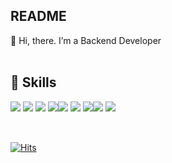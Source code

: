 ## README 

👋 Hi, there. I’m a Backend Developer </br> </br>

## 💪 Skills
<div style="display:flex; flex-direction:row;">
<img src="https://img.shields.io/badge/Java-E34F26?style=flat-square&logo=Java&logoColor=white"/></a> &nbsp
<img src="https://img.shields.io/badge/SpringBoot-6DB33F?style=flat-square&logo=SpringBoot&logoColor=white"/></a> &nbsp
<img src="https://img.shields.io/badge/AWS-232F3E?style=flat-square&logo=amazonaws&logoColor=white"/> </a> &nbsp
<img src="https://img.shields.io/badge/Docker-232F3E?style=flat-square&logo=docker&logoColor=white"/> </a> </br>
<img src="https://img.shields.io/badge/MySQL-4479A1?style=flat-square&logo=MySQL&logoColor=white"/></a> &nbsp 
<img src="https://img.shields.io/badge/MariaDB-1F305F?style=flat-square&logo=MariaDB&logoColor=white"/></a> &nbsp 
<img src="https://img.shields.io/badge/Redis-DC382D?style=flat-square&logo=Redis&logoColor=white"/></a> 
</br>
<img src="https://img.shields.io/badge/JavaScript-F7DF1E?style=flat-square&logo=JavaScript&logoColor=white"/></a> &nbsp
<img src="https://img.shields.io/badge/Vue.js-4FC08D?style=flat-square&logo=Vue.js&logoColor=white"/></a> &nbsp
</div>

</br> </br>
[![Hits](https://hits.seeyoufarm.com/api/count/incr/badge.svg?url=https%3A%2F%2Fgithub.com%2Fwoneee99&count_bg=%23B4D5FF&title_bg=%23555555&icon=&icon_color=%23E7E7E7&title=hits&edge_flat=false)](https://hits.seeyoufarm.com)
